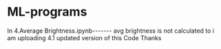 # ML-programs
In 4.Average Brightness.ipynb------- avg brightness is not calculated to i am uploading 4.1 updated version of this Code
Thanks
